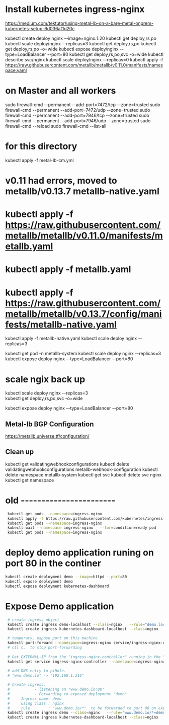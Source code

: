 
# Install kubernetes ingress-nginx


https://medium.com/tektutor/using-metal-lb-on-a-bare-metal-onprem-kubernetes-setup-6d036af1d20c



kubectl create deploy nginx --image=nginx:1.20
kubectl get deploy,rs,po
kubectl scale deploy/nginx --replicas=3
kubectl get deploy,rs,po
kubectl get deploy,rs,po -o=wide
kubectl expose deploy/nginx --type=LoadBalancer --port=80
kubectl get deploy,rs,po,svc -o=wide
kubectl describe svc/nginx
kubectl scale deploy/nginx --replicas=0
kubectl apply -f https://raw.githubusercontent.com/metallb/metallb/v0.11.0/manifests/namespace.yaml

# on Master and all workers
sudo firewall-cmd --permanent --add-port=7472/tcp --zone=trusted
sudo firewall-cmd --permanent --add-port=7472/udp --zone=trusted
sudo firewall-cmd --permanent --add-port=7946/tcp --zone=trusted
sudo firewall-cmd --permanent --add-port=7946/udp --zone=trusted
sudo firewall-cmd --reload
sudo firewall-cmd --list-all

# for this directory
kubectl apply -f metal-lb-cm.yml

# v0.11 had errors, moved to metallb/v0.13.7 metallb-native.yaml
# kubectl apply -f https://raw.githubusercontent.com/metallb/metallb/v0.11.0/manifests/metallb.yaml
# kubectl apply -f metallb.yaml

# kubectl apply -f https://raw.githubusercontent.com/metallb/metallb/v0.13.7/config/manifests/metallb-native.yaml
kubectl apply -f metallb-native.yaml 
kubectl scale deploy nginx --replicas=3

kubectl get pod  -n metallb-system
kubectl scale deploy nginx --replicas=3
kubectl expose deploy nginx --type=LoadBalancer --port=80

# scale ngix back up
kubectl scale deploy nginx --replicas=3   
kubectl get deploy,rs,po,svc -o=wide

kubectl expose deploy nginx --type=LoadBalancer --port=80


## Metal-lb BGP Configuration
https://metallb.universe.tf/configuration/

## Clean up
kubectl get validatingwebhookconfigurations
kubectl delete validatingwebhookconfigurations metallb-webhook-configuration
kubectl delete namespace metallb-system
kubectl get svc
kubectl delete svc nginx 
kubectl get namespace


# old -----------------------
```bash
 kubectl get pods --namespace=ingress-nginx
 kubectl apply -f https://raw.githubusercontent.com/kubernetes/ingress-nginx/controller-v1.4.0/deploy/static/provider/cloud/deploy.yaml
 kubectl get pods --namespace=ingress-nginx
 kubectl wait --namespace ingress-nginx   --for=condition=ready pod   --selector=app.kubernetes.io/component=controller   --timeout=120s
 kubectl get pods --namespace=ingress-nginx
 ```

 # deploy demo application runing on port 80 in the continer
 ```bash
 kubectl create deployment demo --image=httpd --port=80
 kubectl expose deployment demo
 kubectl expose deployment kubernetes-dashboard
 
```



# Expose Demo application
```bash
 # create ingress object 
 kubectl create ingress demo-localhost --class=nginx   --rule="demo.localdev.me/*=demo:80"
 kubectl create ingress kubernetes-dashboard-localhost --class=nginx   --rule="kubernetes-dashboard.me/*=kubernetes-dashboard:8001"

 # temporary, expose port on this machine
 kubectl port-forward --namespace=ingress-nginx service/ingress-nginx-controller 8080:80
 # ctl c,  to stop port-forwarding
 
 # Get EXTERNAL-IP from the "ingress-nginx-controller" running in the "ingress-nginx" namesapce  
 kubectl get service ingress-nginx-controller --namespace=ingress-nginx
 
 # add DNS entry to piHole.
 # "www.demo.io" -> "192.168.1.216"

 # Create ingress, 
 #           - listening on "www.demo.io:80"
 #           - Forwarding to exposed deployment "demo" 
 #     Ingress name: demo
 #     using class : nginx
 #     rule        : "www.demo.io/*"  to be forwarded to port 80 on exposed deploment demo
 kubectl create ingress demo --class=nginx   --rule="www.demo.io/*=demo:80"
 kubectl create ingress kubernetes-dashboard-localhost --class=nginx   --rule="kubernetes-dashboard.me/*=kubernetes-dashboard:8001" --namespace=kubernetes-dashboard
 ```